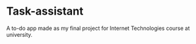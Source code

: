 # Task-assistant
A to-do app made as my final project for Internet Technologies course at university.
